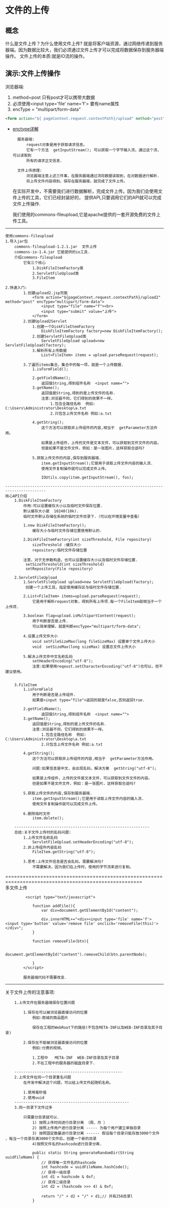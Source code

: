 # 文件的上传

## 概念

什么是文件上传？为什么使用文件上传?
就是将客户端资源，通过网络传递到服务器端。因为数据比较大，我们必须通过文件上传才可以完成将数据保存到服务器端操作。
文件上传的本质:就是IO流的操作。

## 演示:文件上传操作

浏览器端:

1. method=post 只有post才可以携带大数据
2. 必须使用&lt;input type='file' name='f'&gt; 要有name属性
3. encType = "multipart/form-data"

```markdown
<form action="${ pageContext.request.contextPath}/upload" method="post" encType = "multipart/form-data">
```

* [enctype详解](enctype.md)


		服务器端:
			request对象是用于获取请求信息。
			它有一个方法  getInputStream(); 可以获取一个字节输入流，通过这个流，可以读取到
			所有的请求正文信息.
			
		文件上传原理:
			浏览器端注意上述三件事，在服务器端通过流将数据读取到，在对数据进行解析.
			将上传文件内容得到，保存在服务器端，就完成了文件上传。
			
	在实际开发中，不需要我们进行数据解析，完成文件上传。因为我们会使用文件上传的工具，它们已经封装好的，
	提供API,只要调用它们的API就可以完成文件上传操作.
	
	我们使用的commons-fileupload,它是apache提供的一套开源免费的文件上传工具。
-------------------------------------------------------------------------------------------------
	使用commons-fileupload
	1.导入jar包
		commons-fileupload-1.2.1.jar  文件上传
		commons-io-1.4.jar 它是提供的io工具.
		介绍commons-fileupload
			它有三个核心
				1.DiskFileItemFactory类
				2.ServletFileUpload类
				3.FileItem
			
	2.快速入门:
			1.创建upload2.jsp页面
				<form action="${pageContext.request.contextPath}/upload2" method="post" encType="multipart/form-data">
					<input type="file" name="f"><br>
					<input type="submit" value="上传">
				</form>
			2.创建Upload2Servlet
				1.创建一个DiskFileItemFactory
					DiskFileItemFactory factory=new DiskFileItemFactory();
				2.创建ServletFileUpload类					
					ServletFileUpload upload=new ServletFileUpload(factory);					
				3.解析所有上传数据
					List<FileItem> items = upload.parseRequest(request);
					
			3.了遍历items集合，集合中的每一项，就是一个上传数据.
				1.isFormField();
					
				2.getFieldName();
					返回值String,得到组件名称  <input name="">
				3.getName();
					返回值是String,得到的是上传文件的名称.
					注意:浏览器不同，它们得到的效果不一样。
						1.包含全路径名称  例如: C:\Users\Administrator\Desktop\a.txt
						2.只包含上传文件名称 例如:a.txt
						
				4.getString();
					这个方法可以获取非上传组件的内容,相当于  getParameter方法作用。
					
					如果是上传组件，上传的文件是文本文件，可以获取到文件文件的内容。
					但是如果不是文件文件，例如：是一张图片，这样获取合适吗?
						
				5.获取上传文件的内容,保存到服务器端.
					item.getInputStream();它是用于读取上传文件内容的输入流.
					使用文件复制操作就可以完成文件上传。
					
					IOUtils.copy(item.getInputStream(), fos);
					
	----------------------------------------------------------------------------------------
	核心API介绍
		1.DiskFileItemFactory
			作用:可以设置缓存大小以及临时文件保存位置.			
			默认缓存大小是  10240(10k).
			临时文件默认存储在系统的临时文件目录下.（可以在环境变量中查看）
			
			1.new DiskFileItemFactory();
				缓存大小与临时文件存储位置使用默认的.
				
			2.DiskFileItemFactory(int sizeThreshold, File repository) 
				sizeThreshold :缓存大小
				repository:临时文件存储位置
				
			注意，对于无参数构造，也可以设置缓存大小以及临时文件存储位置.	
			 setSizeThreshold(int sizeThreshold)
			 setRepository(File repository)
			
		2.ServletFileUpload
			1.ServletFileUpload upload=new ServletFileUpload(factory);
			 创建一个上传工具，指定使用缓存区与临时文件存储位置.
			
			2.List<FileItem> items=upload.parseRequest(request);
				它是用于解析request对象，得到所有上传项.每一个FileItem就相当于一个上传项.
				
			3.boolean flag=upload.isMultipartContent(request);
				用于判断是否是上传.
				可以简单理解，就是判断encType="multipart/form-data";
				
			4.设置上传文件大小
				void setFileSizeMax(long fileSizeMax) 设置单个文件上传大小 
				void  setSizeMax(long sizeMax) 设置总文件上传大小 

			5.解决上传文件中文名称乱码
				setHeaderEncoding("utf-8");
				注意:如果使用reqeust.setCharacterEncoding("utf-8")也可以，但不建议使用。
				
			
		3.FileItem
			1.isFormField
				用于判断是否是上传组件.
				如果是<input type="file">返回的就是false,否则返回true.
				
			2.getFieldName();
					返回值String,得到组件名称  <input name="">
			3.getName();
				返回值是String,得到的是上传文件的名称.
				注意:浏览器不同，它们得到的效果不一样。
					1.包含全路径名称  例如: C:\Users\Administrator\Desktop\a.txt
					2.只包含上传文件名称 例如:a.txt
					
			4.getString();
				这个方法可以获取非上传组件的内容,相当于  getParameter方法作用。
				
				问题:如果信息是中文，会出现乱码，解决方案  getString("utf-8");
				
				如果是上传组件，上传的文件是文本文件，可以获取到文件文件的内容。
				但是如果不是文件文件，例如：是一张图片，这样获取合适吗?
					
			5.获取上传文件的内容,保存到服务器端.
				item.getInputStream();它是用于读取上传文件内容的输入流.
				使用文件复制操作就可以完成文件上传。
				
			6.删除临时文件
				item.delete();
				
		------------------------------------------------------------
		总结:关于文件上传时的乱码问题:
			1.上传文件名称乱码
				ServletFileUpload.setHeaderEncoding("utf-8");				
			2.非上传组件内容乱码
				FileItem.getString("utf-8");
				
			3.思考:上传文件信息是否会乱码，需要解决吗?
				不需要解决，因为我们在上传时，使用的字节流来进行复制。
=====================================================================================================	
		多文件上传
			
			 <script type="text/javascript">
    	
				function addFile(){
					var div=document.getElementById("content");
					
					div.innerHTML+="<div><input type='file' name='f'><input type='button' value='remove file' onclick='removeFile(this)'></div>";
				}
				
				function removeFile(btn){
					
					document.getElementById("content").removeChild(btn.parentNode);
					
				}
			</script>
			
			服务器端代码不需要改变.
------------------------------------------------------------------------		
关于文件上传的注意事项:
		
		1.上传文件在服务器端保存位置问题
			
			1.保存在可以被浏览器直接访问的位置
				例如:商城的商品图片
				
				保存在工程的WebRoot下的路径(不包含META-INF以及WEB-INF目录及其子目录)
				
			2.保存在不能被浏览器直接访问的位置
				例如:付费的视频。		
					
				1.工程中   META-INF  WEB-INF目录及其子目录
				2.不在工程中的服务器的磁盘目录下.
				
		------------------------------------------------
		2.上传文件在同一个目录重名问题 	
			在开发中解决这个问题，可以给上传文件起随机名称。
			
			1.使用毫秒值
			2.使用uuid
		---------------------------------------------------
		3.同一目录下文件过多	
		
			只需要分目录就可以.
				1) 按照上传时间进行目录分离 （周、月 ）
				2) 按照上传用户进行目录分离 ----- 为每个用户建立单独目录 
				3) 按照固定数量进行目录分离 ------ 假设每个目录只能存放3000个文件 ，每当一个目录存满3000个文件后，创建一个新的目录
				4)按照文件名的hashcode进行目录分离.
					
				public static String generateRandomDir(String uuidFileName) {
					// 获得唯一文件名的hashcode
					int hashcode = uuidFileName.hashCode();
					// 获得一级目录
					int d1 = hashcode & 0xf;       
					// 获得二级目录
					int d2 = (hashcode >>> 4) & 0xf;

					return "/" + d2 + "/" + d1;// 共有256目录l
				}